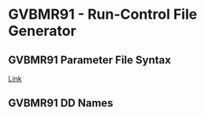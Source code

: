 # GVBMR91 - Run-Control File Generator  
  
## GVBMR91 Parameter File Syntax   
    
[Link](GVBMR91_Parameter_File_Syntax)
  
## GVBMR91 DD Names

